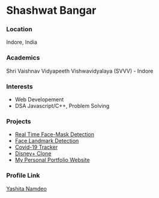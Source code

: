 # Shashwat Bangar

### Location

Indore, India

### Academics

Shri Vaishnav Vidyapeeth Vishwavidyalaya (SVVV) - Indore

### Interests

- Web Developement
- DSA Javascript/C++, Problem Solving

### Projects

- [Real Time Face-Mask Detection](https://github.com/shashwatbangar/Realtime-Face-Mask-Detection)
- [Face Landmark Detection](https://github.com/shashwatbangar/face-landmark-detection) 
- [Covid-19 Tracker](https://github.com/shashwatbangar/Covid19-tracker)
- [Disney+ Clone](https://github.com/shashwatbangar/Disney-plus-Clone)
- [My Personal Portfolio Website](https://shashwatbangar.github.io/)

### Profile Link

[Yashita Namdeo](https://github.com/shashwatbangar)
